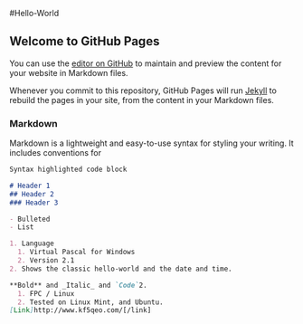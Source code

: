 #Hello-World
## Welcome to GitHub Pages

You can use the [editor on GitHub](https://github.com/kf5qeo/hello-world/edit/master/README.md) to maintain and preview the content for your website in Markdown files.

Whenever you commit to this repository, GitHub Pages will run [Jekyll](https://jekyllrb.com/) to rebuild the pages in your site, from the content in your Markdown files.

### Markdown

Markdown is a lightweight and easy-to-use syntax for styling your writing. It includes conventions for

```markdown
Syntax highlighted code block

# Header 1
## Header 2
### Header 3

- Bulleted
- List

1. Language
  1. Virtual Pascal for Windows
  2. Version 2.1
2. Shows the classic hello-world and the date and time.

**Bold** and _Italic_ and `Code`2.
  1. FPC / Linux
  2. Tested on Linux Mint, and Ubuntu.
[Link]http://www.kf5qeo.com/[/link]

